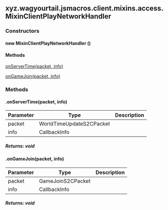 

xyz.wagyourtail.jsmacros.client.mixins.access.MixinClientPlayNetworkHandler
---------------------------------------------------------------------------

#### 

### Constructors

#### new MixinClientPlayNetworkHandler ()




#### Methods

[onServerTime(packet, info)](#onServerTime-WorldTimeUpdateS2CPacket-CallbackInfo-)


[onGameJoin(packet, info)](#onGameJoin-GameJoinS2CPacket-CallbackInfo-)



### Methods

#### .onServerTime(packet, info)

| Parameter | Type | Description |
|---|---|---|
| packet | WorldTimeUpdateS2CPacket |  |
| info | CallbackInfo |  |

##### Returns: void



#### .onGameJoin(packet, info)

| Parameter | Type | Description |
|---|---|---|
| packet | GameJoinS2CPacket |  |
| info | CallbackInfo |  |

##### Returns: void




